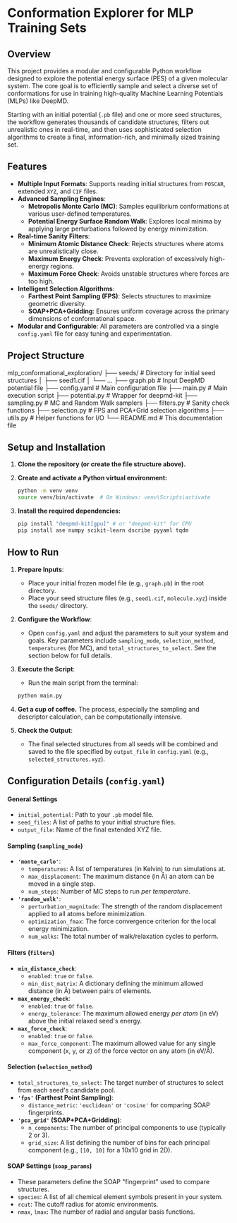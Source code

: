 # Conformation Explorer for MLP Training Sets

## Overview

This project provides a modular and configurable Python workflow designed to explore the potential energy surface (PES) of a given molecular system. The core goal is to efficiently sample and select a diverse set of conformations for use in training high-quality Machine Learning Potentials (MLPs) like DeepMD.

Starting with an initial potential (`.pb` file) and one or more seed structures, the workflow generates thousands of candidate structures, filters out unrealistic ones in real-time, and then uses sophisticated selection algorithms to create a final, information-rich, and minimally sized training set.

## Features

- **Multiple Input Formats**: Supports reading initial structures from `POSCAR`, extended `XYZ`, and `CIF` files.
- **Advanced Sampling Engines**:
    - **Metropolis Monte Carlo (MC)**: Samples equilibrium conformations at various user-defined temperatures.
    - **Potential Energy Surface Random Walk**: Explores local minima by applying large perturbations followed by energy minimization.
- **Real-time Sanity Filters**:
    - **Minimum Atomic Distance Check**: Rejects structures where atoms are unrealistically close.
    - **Maximum Energy Check**: Prevents exploration of excessively high-energy regions.
    - **Maximum Force Check**: Avoids unstable structures where forces are too high.
- **Intelligent Selection Algorithms**:
    - **Farthest Point Sampling (FPS)**: Selects structures to maximize geometric diversity.
    - **SOAP+PCA+Gridding**: Ensures uniform coverage across the primary dimensions of conformational space.
- **Modular and Configurable**: All parameters are controlled via a single `config.yaml` file for easy tuning and experimentation.

## Project Structure
mlp_conformational_exploration/
├── seeds/                  # Directory for initial seed structures
│   ├── seed1.cif
│   └── ...
├── graph.pb                # Input DeepMD potential file
├── config.yaml             # Main configuration file
├── main.py                 # Main execution script
├── potential.py            # Wrapper for deepmd-kit
├── sampling.py             # MC and Random Walk samplers
├── filters.py              # Sanity check functions
├── selection.py            # FPS and PCA+Grid selection algorithms
├── utils.py                # Helper functions for I/O
└── README.md               # This documentation file

## Setup and Installation

1.  **Clone the repository (or create the file structure above).**

2.  **Create and activate a Python virtual environment:**
    ```bash
    python -m venv venv
    source venv/bin/activate  # On Windows: venv\Scripts\activate
    ```

3.  **Install the required dependencies:**
    ```bash
    pip install "deepmd-kit[gpu]" # or "deepmd-kit" for CPU
    pip install ase numpy scikit-learn dscribe pyyaml tqdm
    ```

## How to Run

1.  **Prepare Inputs**:
    * Place your initial frozen model file (e.g., `graph.pb`) in the root directory.
    * Place your seed structure files (e.g., `seed1.cif`, `molecule.xyz`) inside the `seeds/` directory.

2.  **Configure the Workflow**:
    * Open `config.yaml` and adjust the parameters to suit your system and goals. Key parameters include `sampling_mode`, `selection_method`, `temperatures` (for MC), and `total_structures_to_select`. See the section below for full details.

3.  **Execute the Script**:
    * Run the main script from the terminal:
    ```bash
    python main.py
    ```

4.  **Get a cup of coffee.** The process, especially the sampling and descriptor calculation, can be computationally intensive.

5.  **Check the Output**:
    * The final selected structures from all seeds will be combined and saved to the file specified by `output_file` in `config.yaml` (e.g., `selected_structures.xyz`).

## Configuration Details (`config.yaml`)

#### General Settings
- `initial_potential`: Path to your `.pb` model file.
- `seed_files`: A list of paths to your initial structure files.
- `output_file`: Name of the final extended XYZ file.

#### Sampling (`sampling_mode`)
- **`'monte_carlo'`**:
  - `temperatures`: A list of temperatures (in Kelvin) to run simulations at.
  - `max_displacement`: The maximum distance (in Å) an atom can be moved in a single step.
  - `num_steps`: Number of MC steps to run *per temperature*.
- **`'random_walk'`**:
  - `perturbation_magnitude`: The strength of the random displacement applied to all atoms before minimization.
  - `optimization_fmax`: The force convergence criterion for the local energy minimization.
  - `num_walks`: The total number of walk/relaxation cycles to perform.

#### Filters (`filters`)
- **`min_distance_check`**:
  - `enabled`: `true` or `false`.
  - `min_dist_matrix`: A dictionary defining the minimum allowed distance (in Å) between pairs of elements.
- **`max_energy_check`**:
  - `enabled`: `true` or `false`.
  - `energy_tolerance`: The maximum allowed energy *per atom* (in eV) above the initial relaxed seed's energy.
- **`max_force_check`**:
  - `enabled`: `true` or `false`.
  - `max_force_component`: The maximum allowed value for any single component (x, y, or z) of the force vector on any atom (in eV/Å).

#### Selection (`selection_method`)
- `total_structures_to_select`: The target number of structures to select from each seed's candidate pool.
- **`'fps'` (Farthest Point Sampling)**:
  - `distance_metric`: `'euclidean'` or `'cosine'` for comparing SOAP fingerprints.
- **`'pca_grid'` (SOAP+PCA+Gridding)**:
  - `n_components`: The number of principal components to use (typically 2 or 3).
  - `grid_size`: A list defining the number of bins for each principal component (e.g., `[10, 10]` for a 10x10 grid in 2D).

#### SOAP Settings (`soap_params`)
- These parameters define the SOAP "fingerprint" used to compare structures.
- `species`: A list of all chemical element symbols present in your system.
- `rcut`: The cutoff radius for atomic environments.
- `nmax`, `lmax`: The number of radial and angular basis functions.


